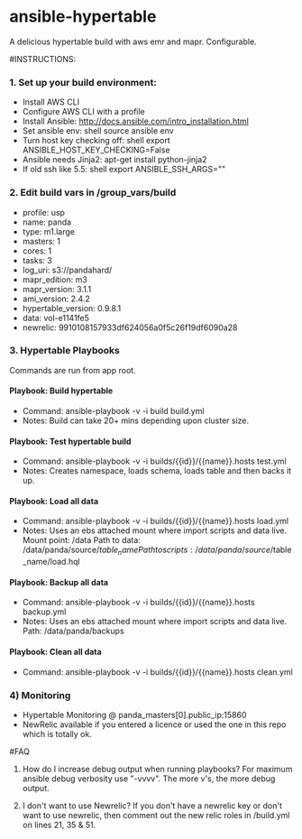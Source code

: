 ansible-hypertable
==================

A delicious hypertable build with aws emr and mapr.  Configurable.

#INSTRUCTIONS:
### 1. Set up your build environment:
- Install AWS CLI
- Configure AWS CLI with a profile
- Install Ansible: http://docs.ansible.com/intro_installation.html
- Set ansible env: shell source ansible env
- Turn host key checking off: shell export ANSIBLE_HOST_KEY_CHECKING=False
- Ansible needs Jinja2: apt-get install python-jinja2
- If old ssh like 5.5: shell export ANSIBLE_SSH_ARGS=""

### 2. Edit build vars in /group_vars/build
- profile: usp
- name: panda
- type: m1.large
- masters: 1
- cores: 1
- tasks: 3
- log_uri: s3://pandahard/
- mapr_edition: m3
- mapr_version: 3.1.1
- ami_version: 2.4.2
- hypertable_version: 0.9.8.1
- data: vol-e1141fe5
- newrelic: 9910108157933df624056a0f5c26f19df6090a28

### 3. Hypertable Playbooks
Commands are run from app root.

#### Playbook: Build hypertable
- Command: ansible-playbook -v -i build build.yml
- Notes: Build can take 20+ mins depending upon cluster size.

#### Playbook: Test hypertable build
- Command: ansible-playbook -v -i builds/{{id}}/{{name}}.hosts test.yml
- Notes: Creates namespace, loads schema, loads table and then backs it up.

#### Playbook: Load all data
- Command: ansible-playbook -v -i builds/{{id}}/{{name}}.hosts load.yml
- Notes:  Uses an ebs attached mount where import scripts and data live.
    Mount point: /data
    Path to data: /data/panda/source/$table_name
    Path to scripts: /data/panda/source/$table_name/load.hql
    
#### Playbook: Backup all data
- Command: ansible-playbook -v -i builds/{{id}}/{{name}}.hosts backup.yml
- Notes:  Uses an ebs attached mount where import scripts and data live.
    Path: /data/panda/backups

#### Playbook: Clean all data
- Command: ansible-playbook -v -i builds/{{id}}/{{name}}.hosts clean.yml

### 4) Monitoring
- Hypertable Monitoring @ panda_masters[0].public_ip:15860
- NewRelic available if you entered a licence or used the one in this repo which is totally ok.


#FAQ
1. How do I increase debug output when running playbooks?
For maximum ansible debug verbosity use "-vvvv".  The more v's, the more debug output.

2. I don't want to use Newrelic?
If you don't have a newrelic key or don't want to use newrelic, then comment out the new relic roles in /build.yml on lines 21, 35 & 51.





